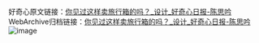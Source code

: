好奇心原文链接：[你见过这样卖旅行箱的吗？_设计_好奇心日报-陈思吟](https://www.qdaily.com/articles/1394.html)
WebArchive归档链接：[你见过这样卖旅行箱的吗？_设计_好奇心日报-陈思吟](http://web.archive.org/web/20171122115253/http://www.qdaily.com:80/articles/1394.html)
![image](http://ww3.sinaimg.cn/large/007d5XDply1g3v4fea5goj30u03is4qp)